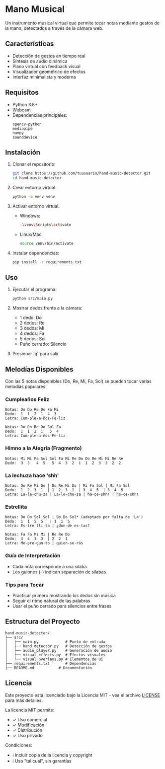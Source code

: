 # Mano Musical

Un instrumento musical virtual que permite tocar notas mediante gestos de la mano, detectados a través de la cámara web.

## Características
- Detección de gestos en tiempo real
- Síntesis de audio dinámica
- Piano virtual con feedback visual
- Visualizador geométrico de efectos
- Interfaz minimalista y moderna

## Requisitos
- Python 3.8+
- Webcam
- Dependencias principales:
  ```
  opencv-python
  mediapipe
  numpy
  sounddevice
  ```

## Instalación
1. Clonar el repositorio:
   ```bash
   git clone https://github.com/tuusuario/hand-music-detector.git
   cd hand-music-detector
   ```

2. Crear entorno virtual:
   ```bash
   python -m venv venv
   ```

3. Activar entorno virtual:
   - Windows:
     ```bash
     .\venv\Scripts\activate
     ```
   - Linux/Mac:
     ```bash
     source venv/bin/activate
     ```

4. Instalar dependencias:
   ```bash
   pip install -r requirements.txt
   ```

## Uso
1. Ejecutar el programa:
   ```bash
   python src/main.py
   ```
2. Mostrar dedos frente a la cámara:
   - 1 dedo: Do
   - 2 dedos: Re
   - 3 dedos: Mi
   - 4 dedos: Fa
   - 5 dedos: Sol
   - Puño cerrado: Silencio

3. Presionar 'q' para salir

## Melodías Disponibles
Con las 5 notas disponibles (Do, Re, Mi, Fa, Sol) se pueden tocar varias melodías populares:

### Cumpleaños Feliz
```
Notas: Do Do Re Do Fa Mi
Dedo:  1  1  2  1  4  3
Letra: Cum-ple-a-ños-Fe-liz

Notas: Do Do Re Do Sol Fa
Dedo:  1  1  2  1   5  4
Letra: Cum-ple-a-ños-Fe-liz
```

### Himno a la Alegría (Fragmento)
```
Notas: Mi Mi Fa Sol Sol Fa Mi Re Do Do Re Mi Mi Re Re
Dedo:  3  3   4  5   5  4  3  2  1  1  2  3  3  2  2
```

### La lechuza hace 'shh'
```
Notas: Do Re Mi Do | Do Re Mi Do | Mi Fa Sol | Mi Fa Sol
Dedo:  1  2  3  1  | 1  2  3  1  | 3  4  5  | 3  4  5
Letra: La-le-chu-za | La-le-chu-za | ha-ce-shh! | ha-ce-shh!
```

### Estrellita 
```
Notas: Do Do Sol Sol | Do Do Sol* (adaptado por falta de 'La')
Dedo:  1  1  5  5   | 1  1  5
Letra: Es-tre lli-ta | ¿don-de es-tas?

Notas: Fa Fa Mi Mi | Re Re Do
Dedo:  4  4  3  3  | 2  2  1
Letra: Me-pre-gun-to | quien-se-rás
```

### Guía de Interpretación
- Cada nota corresponde a una sílaba
- Los guiones (-) indican separación de sílabas

### Tips para Tocar
- Practicar primero mostrando los dedos sin música
- Seguir el ritmo natural de las palabras
- Usar el puño cerrado para silencios entre frases

## Estructura del Proyecto
```
hand-music-detector/
├── src/
│   ├── main.py            # Punto de entrada
│   ├── hand_detector.py   # Detección de gestos
│   ├── audio_player.py    # Generación de audio
│   ├── visual_effects.py  # Efectos visuales
│   └── visual_overlays.py # Elementos de UI
├── requirements.txt       # Dependencias
├── README.md           # Documentación
```

## Licencia
Este proyecto está licenciado bajo la Licencia MIT - vea el archivo [LICENSE](LICENSE) para más detalles.

La licencia MIT permite:
- ✓ Uso comercial
- ✓ Modificación
- ✓ Distribución
- ✓ Uso privado

Condiciones:
- ℹ️ Incluir copia de la licencia y copyright
- ℹ️ Uso "tal cual", sin garantías